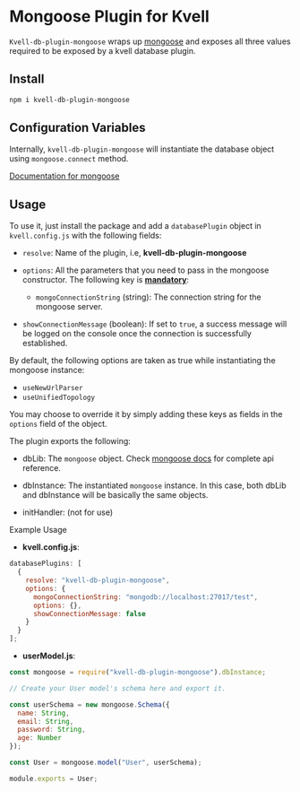 # Mongoose Plugin for Kvell

`Kvell-db-plugin-mongoose` wraps up [mongoose](https://mongoosejs.com/) and exposes all three values required to be exposed by a kvell database plugin.

## Install

```sh
npm i kvell-db-plugin-mongoose
```

## Configuration Variables

Internally, `kvell-db-plugin-mongoose` will instantiate the database object using `mongoose.connect` method.

[Documentation for mongoose](https://mongoosejs.com/docs/index.html)

## Usage

To use it, just install the package and add a `databasePlugin` object in `kvell.config.js` with the following fields:

- `resolve`: Name of the plugin, i.e, **kvell-db-plugin-mongoose**

- `options`: All the parameters that you need to pass in the mongoose constructor. The following key is **<u>mandatory</u>**:

  - `mongoConnectionString` (string): The connection string for the mongoose server.

- `showConnectionMessage` (boolean): If set to `true`, a success message will be logged on the console once the connection is successfully established.

By default, the following options are taken as true while instantiating the mongoose instance:

- `useNewUrlParser`
- `useUnifiedTopology`

You may choose to override it by simply adding these keys as fields in the `options` field of the object.

The plugin exports the following:

- dbLib: The `mongoose` object. Check [mongoose docs](https://mongoosejs.com/docs/index.html) for complete api reference.
- dbInstance: The instantiated `mongoose` instance. In this case, both dbLib and dbInstance will be basically the same objects.

- initHandler: (not for use)

Example Usage

- **kvell.config.js**:

```javascript
databasePlugins: [
  {
    resolve: "kvell-db-plugin-mongoose",
    options: {
      mongoConnectionString: "mongodb://localhost:27017/test",
      options: {},
      showConnectionMessage: false
    }
  }
];
```

- **userModel.js**:
```javascript
const mongoose = require("kvell-db-plugin-mongoose").dbInstance;

// Create your User model's schema here and export it.

const userSchema = new mongoose.Schema({
  name: String,
  email: String,
  password: String,
  age: Number
});

const User = mongoose.model("User", userSchema);

module.exports = User;
```

